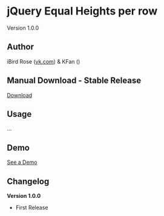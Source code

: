 # jQuery Equal Heights per row
Version 1.0.0

## Author

iBird Rose ([vk.com](https://vk.com/iiibird)) & KFan ()

## Manual Download - Stable Release
[Download](https://github.com/iiiBird/jQuery.equalHeights/releases)

## Usage
...

## Demo
[See a Demo](https://iiibird.github.io/jQuery.equalHeights/demo/)

## Changelog

__Version 1.0.0__

* First Release
